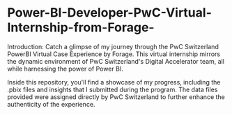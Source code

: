 # Power-BI-Developer-PwC-Virtual-Internship-from-Forage-
Introduction:
Catch a glimpse of my journey through the PwC Switzerland PowerBI Virtual Case Experience by Forage. This virtual internship mirrors the dynamic environment of PwC Switzerland's Digital Accelerator team, all while harnessing the power of Power BI.

Inside this repository, you'll find a showcase of my progress, including the .pbix files and insights that I submitted during the program. The data files provided were assigned directly by PwC Switzerland to further enhance the authenticity of the experience.
